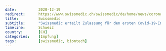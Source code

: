 ```yaml
---
date:          2020-12-19
redirect:      https://www.swissmedic.ch/swissmedic/de/home/news/coronavirus-covid-19/covid-19-impfstoff_erstzulassung.html
title:         Swissmedic
subtitle:      "Swissmedic erteilt Zulassung für den ersten Covid-19-Impfstoff in der Schweiz"
timeline:      Schweiz
country:       [CH]
categories:    [Impfung]
tags:          [swissmedic, biontech]
---
```

